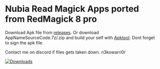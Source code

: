 # Nubia Read Magick Apps ported from RedMagick 8 pro
Download Apk file from [releases](https://github.com/N3kowarriorCZenchilada/Red-Magick-Ported-Apps-RM8p/releases).
Or download AppNameSourceCode.7z/.zip and build your self with [Apktool](https://ibotpeaches.github.io/Apktool/). Dont forget to sign the apk file.

Contact me on discord if files gets taken down. n3kowarri0r

[![Downloads](https://img.shields.io/github/downloads/N3kowarriorCZenchilada/Red-Magick-Ported-Apps-RM8p/total?style=flat-square)](https://github.com/N3kowarriorCZenchilada/Red-Magick-Ported-Apps-RM8p/releases)

